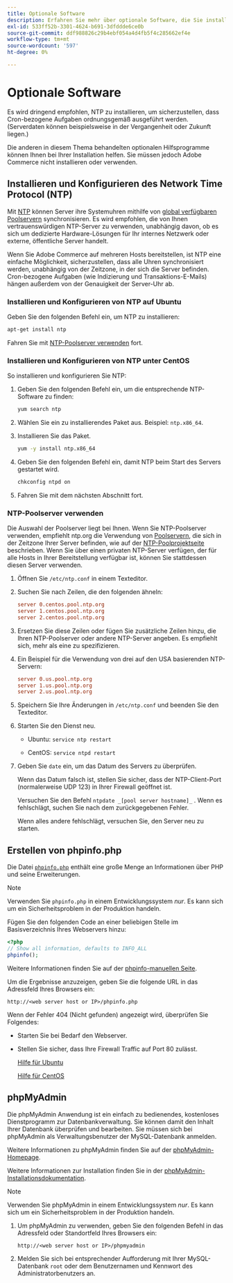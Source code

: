 ```yaml
---
title: Optionale Software
description: Erfahren Sie mehr über optionale Software, die Sie installieren können, um lokale Installationen von Adobe Commerce zu unterstützen.
exl-id: 533ff52b-3301-4624-b691-3dfddde6ce0b
source-git-commit: ddf988826c29b4ebf054a4d4fb5f4c285662ef4e
workflow-type: tm+mt
source-wordcount: '597'
ht-degree: 0%

---
```


# Optionale Software

Es wird dringend empfohlen, NTP zu installieren, um sicherzustellen, dass Cron-bezogene Aufgaben ordnungsgemäß ausgeführt werden. (Serverdaten können beispielsweise in der Vergangenheit oder Zukunft liegen.)

Die anderen in diesem Thema behandelten optionalen Hilfsprogramme können Ihnen bei Ihrer Installation helfen. Sie müssen jedoch Adobe Commerce nicht installieren oder verwenden.

## Installieren und Konfigurieren des Network Time Protocol (NTP)

Mit [NTP](https://www.ntp.org/) können Server ihre Systemuhren mithilfe von [global verfügbaren Poolservern](https://www.ntppool.org/en/) synchronisieren. Es wird empfohlen, die von Ihnen vertrauenswürdigen NTP-Server zu verwenden, unabhängig davon, ob es sich um dedizierte Hardware-Lösungen für Ihr internes Netzwerk oder externe, öffentliche Server handelt.

Wenn Sie Adobe Commerce auf mehreren Hosts bereitstellen, ist NTP eine einfache Möglichkeit, sicherzustellen, dass alle Uhren synchronisiert werden, unabhängig von der Zeitzone, in der sich die Server befinden. Cron-bezogene Aufgaben (wie Indizierung und Transaktions-E-Mails) hängen außerdem von der Genauigkeit der Server-Uhr ab.

### Installieren und Konfigurieren von NTP auf Ubuntu

Geben Sie den folgenden Befehl ein, um NTP zu installieren:

```bash
apt-get install ntp
```

Fahren Sie mit [NTP-Poolserver verwenden](#use-ntp-pool-servers) fort.

### Installieren und Konfigurieren von NTP unter CentOS

So installieren und konfigurieren Sie NTP:

1. Geben Sie den folgenden Befehl ein, um die entsprechende NTP-Software zu finden:

   ```bash
   yum search ntp
   ```

1. Wählen Sie ein zu installierendes Paket aus. Beispiel: `ntp.x86_64`.

1. Installieren Sie das Paket.

   ```bash
   yum -y install ntp.x86_64
   ```

1. Geben Sie den folgenden Befehl ein, damit NTP beim Start des Servers gestartet wird.

   ```bash
   chkconfig ntpd on
   ```

1. Fahren Sie mit dem nächsten Abschnitt fort.

### NTP-Poolserver verwenden

Die Auswahl der Poolserver liegt bei Ihnen. Wenn Sie NTP-Poolserver verwenden, empfiehlt ntp.org die Verwendung von [Poolservern](https://www.ntppool.org/en/), die sich in der Zeitzone Ihrer Server befinden, wie auf der [NTP-Poolprojektseite](https://www.ntppool.org/en/use.html) beschrieben. Wenn Sie über einen privaten NTP-Server verfügen, der für alle Hosts in Ihrer Bereitstellung verfügbar ist, können Sie stattdessen diesen Server verwenden.

1. Öffnen Sie `/etc/ntp.conf` in einem Texteditor.

1. Suchen Sie nach Zeilen, die den folgenden ähneln:

   ```conf
   server 0.centos.pool.ntp.org
   server 1.centos.pool.ntp.org
   server 2.centos.pool.ntp.org
   ```

1. Ersetzen Sie diese Zeilen oder fügen Sie zusätzliche Zeilen hinzu, die Ihren NTP-Poolserver oder andere NTP-Server angeben. Es empfiehlt sich, mehr als eine zu spezifizieren.

1. Ein Beispiel für die Verwendung von drei auf den USA basierenden NTP-Servern:

   ```conf
   server 0.us.pool.ntp.org
   server 1.us.pool.ntp.org
   server 2.us.pool.ntp.org
   ```

1. Speichern Sie Ihre Änderungen in `/etc/ntp.conf` und beenden Sie den Texteditor.

1. Starten Sie den Dienst neu.

   * Ubuntu: `service ntp restart`

   * CentOS: `service ntpd restart`

1. Geben Sie `date` ein, um das Datum des Servers zu überprüfen.

   Wenn das Datum falsch ist, stellen Sie sicher, dass der NTP-Client-Port (normalerweise UDP 123) in Ihrer Firewall geöffnet ist.

   Versuchen Sie den Befehl `ntpdate _[pool server hostname]_` . Wenn es fehlschlägt, suchen Sie nach dem zurückgegebenen Fehler.

   Wenn alles andere fehlschlägt, versuchen Sie, den Server neu zu starten.

## Erstellen von phpinfo.php

Die Datei [`phpinfo.php`](https://www.php.net/manual/en/function.phpinfo.php) enthält eine große Menge an Informationen über PHP und seine Erweiterungen.

>[!NOTE]
>
>Verwenden Sie `phpinfo.php` in einem Entwicklungssystem _nur_. Es kann sich um ein Sicherheitsproblem in der Produktion handeln.

Fügen Sie den folgenden Code an einer beliebigen Stelle im Basisverzeichnis Ihres Webservers hinzu:

```php
<?php
// Show all information, defaults to INFO_ALL
phpinfo();
```

Weitere Informationen finden Sie auf der [phpinfo-manuellen Seite](https://www.php.net/manual/en/function.phpinfo.php).

Um die Ergebnisse anzuzeigen, geben Sie die folgende URL in das Adressfeld Ihres Browsers ein:

```http
http://<web server host or IP>/phpinfo.php
```

Wenn der Fehler 404 (Nicht gefunden) angezeigt wird, überprüfen Sie Folgendes:

* Starten Sie bei Bedarf den Webserver.
* Stellen Sie sicher, dass Ihre Firewall Traffic auf Port 80 zulässt.

  [Hilfe für Ubuntu](https://help.ubuntu.com/community/UFW)

  [Hilfe für CentOS](https://wiki.centos.org/HowTos%282f%29Network%282f%29IPTables.html)

## phpMyAdmin

Die phpMyAdmin Anwendung ist ein einfach zu bedienendes, kostenloses Dienstprogramm zur Datenbankverwaltung. Sie können damit den Inhalt Ihrer Datenbank überprüfen und bearbeiten. Sie müssen sich bei phpMyAdmin als Verwaltungsbenutzer der MySQL-Datenbank anmelden.

Weitere Informationen zu phpMyAdmin finden Sie auf der [phpMyAdmin-Homepage](https://www.phpmyadmin.net/).

Weitere Informationen zur Installation finden Sie in der [phpMyAdmin-Installationsdokumentation](https://docs.phpmyadmin.net/en/latest/setup.html#quick-install).

>[!NOTE]
>
>Verwenden Sie phpMyAdmin in einem Entwicklungssystem _nur_. Es kann sich um ein Sicherheitsproblem in der Produktion handeln.

1. Um phpMyAdmin zu verwenden, geben Sie den folgenden Befehl in das Adressfeld oder Standortfeld Ihres Browsers ein:

   ```http
   http://<web server host or IP>/phpmyadmin
   ```

1. Melden Sie sich bei entsprechender Aufforderung mit Ihrer MySQL-Datenbank `root` oder dem Benutzernamen und Kennwort des Administratorbenutzers an.
